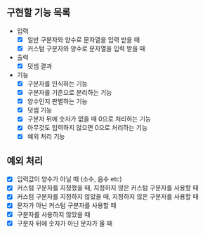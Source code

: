 ## 구현할 기능 목록
- 입력
    - [x] 일반 구분자와 양수로 문자열을 입력 받을 때
    - [x] 커스텀 구분자와 양수로 문자열을 입력 받을 때
- 출력
    - [x] 덧셈 결과
- 기능
    - [x] 구분자를 인식하는 기능
    - [x] 구분자를 기준으로 분리하는 기능
    - [x] 양수인지 판별하는 기능
    - [x] 덧셈 기능
    - [x] 구분자 뒤에 숫자가 없을 때 0으로 처리하는 기능
    - [x] 아무것도 입력하지 않으면 0으로 처리하는 기능
    - [x] 예외 처리 기능

## 예외 처리
 - [x] 입력값이 양수가 아닐 때 (소수, 음수 etc)
 - [x] 커스텀 구분자를 지정했을 때, 지정하지 않은 커스텀 구분자를 사용할 때
 - [x] 커스텀 구분자를 지정하지 않았을 때, 지정하지 않은 구분자를 사용할 때
 - [x] 문자가 아닌 커스텀 구분자를 사용할 때
 - [x] 구분자를 사용하지 않았을 때
 - [x] 구분자 뒤에 숫자가 아닌 문자가 올 때